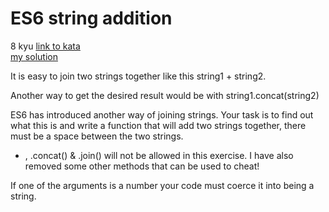 # ES6 string addition
8 kyu
[link to kata](https://www.codewars.com/kata/582e4c3406e37fcc770001ad/train/javascript)
<br>
[my solution](./kata.js)

It is easy to join two strings together like this string1 + string2.

Another way to get the desired result would be with string1.concat(string2)

ES6 has introduced another way of joining strings. Your task is to find out what this is and write a function that will add two strings together, there must be a space between the two strings.

+ , .concat() & .join() will not be allowed in this exercise. I have also removed some other methods that can be used to cheat!

If one of the arguments is a number your code must coerce it into being a string.